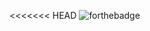 <<<<<<< HEAD
<img alt="forthebadge" src="https://forthebadge.com/images/badges/made-with-javascript.svg">
    <head>
        <style type="text/css">
            code {
                background-color: #24293D;
            }

            p {
                color: white;
            }
        </style>
    </head>

    <body style="background-color: #24293D;" id="body">

        <div class="container mt-3 text-center" >
            <img src="https://cdn.discordapp.com/avatars/673960641261994014/aed469a0d5ca3c7034e6e707be5e5527.png?size=2048" alt="Mayfi" width="150px;" class="mb-3 rounded-circle">  
            <h1 class="featurette-heading">Mayfi</h1>
            <p style="color: #24293D">Vote and receive fantastic rewards ^-^</p>
        </div>
        <div class="jumbotron" style="background-color: #24293D;">
        <div class="row" style="color: white;">
          <div class="col" align="center">


                            <i class="fas fa-heart"></i>
                            About me
                            <br>
 
                        <div class="modal-body">
                        

                            <p>I'm a multi-language bot that certainly will help you in the hard moments!</p>
                            

                            <p>Entertain your members with fun commands that Mayfi has.</p>
                            
                            <p>Moderate your discord server with easy commands to use</p>


                        </div>
          
            
            
          </div>
        </div>
    </body>
=======
<div align="center">
  <img src="https://cdn.discordapp.com/avatars/673960641261994014/aed469a0d5ca3c7034e6e707be5e5527.png?size=2048" alt="Mayfi" width="150px;" class="mb-3 rounded-circle"><br><br>
  <br>
  <br>
  <strong><a href="https://discordapp.com/oauth2/authorize?client_id=673960641261994014&permissions=0&scope=bot">Add mayfi to your server</a></strong>
</div>

---

<h2 align="center">Mayfi</h2>

Mayfi is a bot designed for those who want efficiency without needing to add thousand bots. 

<h3>Index</h3>

- [Docs](#docs)
- [Improvement](#improvement)
- [Donate](#donate)

<h2 align="center">Docs</h2>

Mayfi has a own documentation site, feel free to join and know everything about mayfi. [Join](https://mayfi.gitbook.io/docs/)

<h2 align="center">Improvement</h2>

Mayfi has a lot of contents to be improved, feel free to create a pull request with any idea that you have in mind :)


<h2 align="center">Donate</h2>

You can help Mayfi by donating any amount (you can even help Mayfi by giving only love to her). Feel free to help us at any time. I'll be gladd :). [Patron](link)

>>>>>>> b2fb6e49cbf99c182061465189570e9c71226a9f

